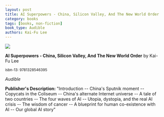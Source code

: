 ```yaml
---
layout: post
title: AI Superpowers - China, Silicon Valley, And The New World Order
category: books
tags: [books, non-fiction]
book_type: Audible
authors: Kai-Fu Lee
---
```


<img src="http://books.google.com/books/content?id=Xb9wDwAAQBAJ&printsec=frontcover&img=1&zoom=1&edge=curl&source=gbs_api"/>

**AI Superpowers - China, Silicon Valley, And The New World Order** by Kai-Fu Lee

<sup>isbn-13: 9781328546395</sup>

*Audible*

**Publisher's Description:**
"Introduction -- China's Sputnik moment -- Copycats in the Coliseum --
China's alternate Internet universe -- A tale of two countries -- The four
waves of AI -- Utopia, dystopia, and the real AI crisis -- The wisdom of
cancer -- A blueprint for human co-existence with AI -- Our global AI story"